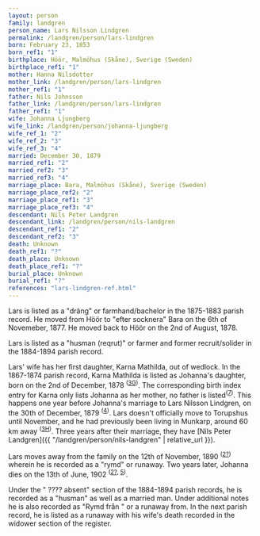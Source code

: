 ```yaml
---
layout: person
family: landgren
person_name: Lars Nilsson Lindgren
permalink: /landgren/person/lars-lindgren
born: February 23, 1853
born_ref1: "1"
birthplace: Höör, Malmöhus (Skåne), Sverige (Sweden)
birthplace_ref1: "1"
mother: Hanna Nilsdotter
mother_link: /landgren/person/lars-lindgren
mother_ref1: "1"
father: Nils Johnsson
father_link: /landgren/person/lars-lindgren
father_ref1: "1"
wife: Johanna Ljungberg
wife_link: /landgren/person/johanna-ljungberg
wife_ref_1: "2"
wife_ref_2: "3"
wife_ref_3: "4"
married: December 30, 1879
married_ref1: "2"
married_ref2: "3"
married_ref3: "4"
marriage_place: Bara, Malmöhus (Skåne), Sverige (Sweden)
marriage_place_ref2: "2"
marriage_place_ref1: "3"
marriage_place_ref3: "4"
descendant: Nils Peter Landgren
descendant_link: /landgren/person/nils-landgren
descendant_ref1: "2"
descendant_ref2: "3"
death: Unknown
death_ref1: "?"
death_place: Unknown
death_place_ref1: "?"
burial_place: Unknown
burial_ref1: "?"
references: "lars-lindgren-ref.html"
---
```


Lars is listed as a "dräng" or farmhand/bachelor in the 1875-1883 parish record. He moved from Höör to "efter socknera" Bara on the 6th of Novemeber, 1877. He moved back to Höör on the 2nd of August, 1878.

Lars is listed as a "husman (reqrut)" or farmer and former recruit/solider in the 1884-1894 parish record.


Lars' wife has her first daughter, Karna Mathilda, out of wedlock. In the 1867-1874 parish record, Karna Mathilda is listed as Johanna's daughter, born on the 2nd of December, 1878 <sup>([3G](#3G))</sup>. The corresponding birth index entry for Karna only lists Johanna as her mother, no father is listed<sup>([7](#7))</sup>. This happens one year before Johanna's marriage to Lars Nilsson Lindgren, on the 30th of December, 1879 <sup>([4](#4))</sup>. Lars doesn't officially move to Torupshus until November, and he had previously been living in Munkarp, around 60 km away <sup>([3H](#3H))</sup>. Three years after their marriage, they have [Nils Peter Landgren]({{ "/landgren/person/nils-landgren" | relative_url }}).

Lars moves away from the family on the 12th of November, 1890 <sup>([2?](#2?))</sup> wherein he is recorded as a "rymd" or runaway. Two years later, Johanna dies on the 13th of June, 1902 <sup>([2?](#2?), [5](#5))</sup>.

Under the " ???? absent" section of the 1884-1894 parish records, he is recorded as a "husman" as well as a married man. Under additional notes he is also recorded as "Rymd från " or a runaway from. In the next parish record, he is listed as a runaway with his wife's death recorded in the widower section of the register.
